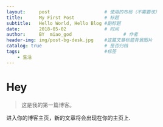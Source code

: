 ```yaml
---
layout:     post                    # 使用的布局（不需要改）
title:      My First Post           # 标题 
subtitle:   Hello World, Hello Blog #副标题
date:       2018-05-02              # 时间
author:     BY  miao_god                   # 作者
header-img: img/post-bg-desk.jpg    #这篇文章标题背景图片
catalog: true                       # 是否归档
tags:                               #标签
    - 生活
---
```


# Hey
>这是我的第一篇博客。

进入你的博客主页，新的文章将会出现在你的主页上.


